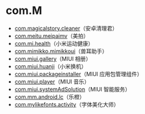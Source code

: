 # com.M

- [com.magicalstory.cleaner](./com.magicalstory.cleaner/readme.md)（安卓清理君）
- [com.meitu.meipaimv](./com.meitu.meipaimv/readme.md)（美拍）
- [com.mi.health](./com.mi.health/readme.md)（小米运动健康）
- [com.mimikko.mimikkoui](./com.mimikko.mimikkoui/readme.md)（兽耳助手）
- [com.miui.gallery](./com.miui.gallery/readme.md)（MIUI 相册）
- [com.miui.huanji](./com.miui.huanji/readme.md)（小米换机）
- [com.miui.packageinstaller](./com.miui.packageinstaller/readme.md)（MIUI 应用包管理组件）
- [com.miui.player](./com.miui.player/readme.md)（MIUI 音乐）
- [com.miui.systemAdSolution](./com.miui.systemAdSolution/readme.md)（MIUI 智能服务）
- [com.mm.android.lc](./com.mm.android.lc/readme.md)（乐橙）
- [com.mylikefonts.activity](./com.mylikefonts.activity/readme.md)（字体美化大师）
